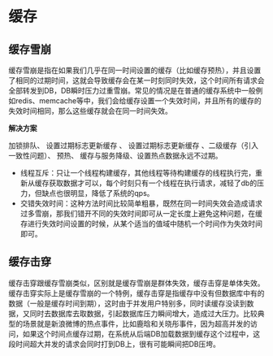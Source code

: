 # 缓存 #

## 缓存雪崩 ##

缓存雪崩是指在如果我们几乎在同一时间设置的缓存（比如缓存预热），并且设置了相同的过期时间，这就会导致缓存会在某一时刻同时失效，这个时间所有请求会全部转发到DB，DB瞬时压力过重雪崩。常见的情况是在普通的缓存系统中一般例如redis、memcache等中，我们会给缓存设置一个失效时间，并且所有的缓存的失效时间相同，那么这些缓存就会在同一时间失效。

**解决方案**

加锁排队、 设置过期标志更新缓存 、 设置过期标志更新缓存 、二级缓存（引入一致性问题）、 预热、 缓存与服务降级、设置热点数据永远不过期。

- 线程互斥：只让一个线程构建缓存，其他线程等待构建缓存的线程执行完，重新从缓存获取数据才可以，每个时刻只有一个线程在执行请求，减轻了db的压力，但缺点也很明显，降低了系统的qps。
- 交错失效时间：这种方法时间比较简单粗暴，既然在同一时间失效会造成请求过多雪崩，那我们错开不同的失效时间即可从一定长度上避免这种问题，在缓存进行失效时间设置的时候，从某个适当的值域中随机一个时间作为失效时间即可。


## 缓存击穿 ##

缓存击穿跟缓存雪崩类似，区别就是缓存雪崩是群体失效，缓存击穿是单体失效。缓存击穿实际上是缓存雪崩的一个特例，缓存击穿是指缓存中没有但数据库中有的数据（一般是缓存时间到期），这时由于并发用户特别多，同时读缓存没读到数据，又同时去数据库去取数据，引起数据库压力瞬间增大，造成过大压力。比较典型的场景就是新浪微博的热点事件，比如鹿晗和关晓彤事件，因为超高并发的访问，如果这个时间点缓存过期，在系统从后端DB加载数据到缓存这个过程中，这段时间超大并发的请求会同时打到DB上，很有可能瞬间把DB压垮。
